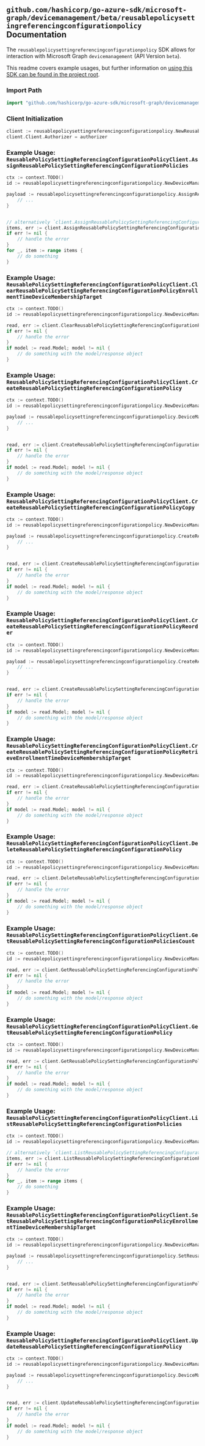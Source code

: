 
## `github.com/hashicorp/go-azure-sdk/microsoft-graph/devicemanagement/beta/reusablepolicysettingreferencingconfigurationpolicy` Documentation

The `reusablepolicysettingreferencingconfigurationpolicy` SDK allows for interaction with Microsoft Graph `devicemanagement` (API Version `beta`).

This readme covers example usages, but further information on [using this SDK can be found in the project root](https://github.com/hashicorp/go-azure-sdk/tree/main/docs).

### Import Path

```go
import "github.com/hashicorp/go-azure-sdk/microsoft-graph/devicemanagement/beta/reusablepolicysettingreferencingconfigurationpolicy"
```


### Client Initialization

```go
client := reusablepolicysettingreferencingconfigurationpolicy.NewReusablePolicySettingReferencingConfigurationPolicyClientWithBaseURI("https://graph.microsoft.com")
client.Client.Authorizer = authorizer
```


### Example Usage: `ReusablePolicySettingReferencingConfigurationPolicyClient.AssignReusablePolicySettingReferencingConfigurationPolicies`

```go
ctx := context.TODO()
id := reusablepolicysettingreferencingconfigurationpolicy.NewDeviceManagementReusablePolicySettingIdReferencingConfigurationPolicyID("deviceManagementReusablePolicySettingId", "deviceManagementConfigurationPolicyId")

payload := reusablepolicysettingreferencingconfigurationpolicy.AssignReusablePolicySettingReferencingConfigurationPoliciesRequest{
	// ...
}


// alternatively `client.AssignReusablePolicySettingReferencingConfigurationPolicies(ctx, id, payload, reusablepolicysettingreferencingconfigurationpolicy.DefaultAssignReusablePolicySettingReferencingConfigurationPoliciesOperationOptions())` can be used to do batched pagination
items, err := client.AssignReusablePolicySettingReferencingConfigurationPoliciesComplete(ctx, id, payload, reusablepolicysettingreferencingconfigurationpolicy.DefaultAssignReusablePolicySettingReferencingConfigurationPoliciesOperationOptions())
if err != nil {
	// handle the error
}
for _, item := range items {
	// do something
}
```


### Example Usage: `ReusablePolicySettingReferencingConfigurationPolicyClient.ClearReusablePolicySettingReferencingConfigurationPolicyEnrollmentTimeDeviceMembershipTarget`

```go
ctx := context.TODO()
id := reusablepolicysettingreferencingconfigurationpolicy.NewDeviceManagementReusablePolicySettingIdReferencingConfigurationPolicyID("deviceManagementReusablePolicySettingId", "deviceManagementConfigurationPolicyId")

read, err := client.ClearReusablePolicySettingReferencingConfigurationPolicyEnrollmentTimeDeviceMembershipTarget(ctx, id, reusablepolicysettingreferencingconfigurationpolicy.DefaultClearReusablePolicySettingReferencingConfigurationPolicyEnrollmentTimeDeviceMembershipTargetOperationOptions())
if err != nil {
	// handle the error
}
if model := read.Model; model != nil {
	// do something with the model/response object
}
```


### Example Usage: `ReusablePolicySettingReferencingConfigurationPolicyClient.CreateReusablePolicySettingReferencingConfigurationPolicy`

```go
ctx := context.TODO()
id := reusablepolicysettingreferencingconfigurationpolicy.NewDeviceManagementReusablePolicySettingID("deviceManagementReusablePolicySettingId")

payload := reusablepolicysettingreferencingconfigurationpolicy.DeviceManagementConfigurationPolicy{
	// ...
}


read, err := client.CreateReusablePolicySettingReferencingConfigurationPolicy(ctx, id, payload, reusablepolicysettingreferencingconfigurationpolicy.DefaultCreateReusablePolicySettingReferencingConfigurationPolicyOperationOptions())
if err != nil {
	// handle the error
}
if model := read.Model; model != nil {
	// do something with the model/response object
}
```


### Example Usage: `ReusablePolicySettingReferencingConfigurationPolicyClient.CreateReusablePolicySettingReferencingConfigurationPolicyCopy`

```go
ctx := context.TODO()
id := reusablepolicysettingreferencingconfigurationpolicy.NewDeviceManagementReusablePolicySettingIdReferencingConfigurationPolicyID("deviceManagementReusablePolicySettingId", "deviceManagementConfigurationPolicyId")

payload := reusablepolicysettingreferencingconfigurationpolicy.CreateReusablePolicySettingReferencingConfigurationPolicyCopyRequest{
	// ...
}


read, err := client.CreateReusablePolicySettingReferencingConfigurationPolicyCopy(ctx, id, payload, reusablepolicysettingreferencingconfigurationpolicy.DefaultCreateReusablePolicySettingReferencingConfigurationPolicyCopyOperationOptions())
if err != nil {
	// handle the error
}
if model := read.Model; model != nil {
	// do something with the model/response object
}
```


### Example Usage: `ReusablePolicySettingReferencingConfigurationPolicyClient.CreateReusablePolicySettingReferencingConfigurationPolicyReorder`

```go
ctx := context.TODO()
id := reusablepolicysettingreferencingconfigurationpolicy.NewDeviceManagementReusablePolicySettingIdReferencingConfigurationPolicyID("deviceManagementReusablePolicySettingId", "deviceManagementConfigurationPolicyId")

payload := reusablepolicysettingreferencingconfigurationpolicy.CreateReusablePolicySettingReferencingConfigurationPolicyReorderRequest{
	// ...
}


read, err := client.CreateReusablePolicySettingReferencingConfigurationPolicyReorder(ctx, id, payload, reusablepolicysettingreferencingconfigurationpolicy.DefaultCreateReusablePolicySettingReferencingConfigurationPolicyReorderOperationOptions())
if err != nil {
	// handle the error
}
if model := read.Model; model != nil {
	// do something with the model/response object
}
```


### Example Usage: `ReusablePolicySettingReferencingConfigurationPolicyClient.CreateReusablePolicySettingReferencingConfigurationPolicyRetrieveEnrollmentTimeDeviceMembershipTarget`

```go
ctx := context.TODO()
id := reusablepolicysettingreferencingconfigurationpolicy.NewDeviceManagementReusablePolicySettingIdReferencingConfigurationPolicyID("deviceManagementReusablePolicySettingId", "deviceManagementConfigurationPolicyId")

read, err := client.CreateReusablePolicySettingReferencingConfigurationPolicyRetrieveEnrollmentTimeDeviceMembershipTarget(ctx, id, reusablepolicysettingreferencingconfigurationpolicy.DefaultCreateReusablePolicySettingReferencingConfigurationPolicyRetrieveEnrollmentTimeDeviceMembershipTargetOperationOptions())
if err != nil {
	// handle the error
}
if model := read.Model; model != nil {
	// do something with the model/response object
}
```


### Example Usage: `ReusablePolicySettingReferencingConfigurationPolicyClient.DeleteReusablePolicySettingReferencingConfigurationPolicy`

```go
ctx := context.TODO()
id := reusablepolicysettingreferencingconfigurationpolicy.NewDeviceManagementReusablePolicySettingIdReferencingConfigurationPolicyID("deviceManagementReusablePolicySettingId", "deviceManagementConfigurationPolicyId")

read, err := client.DeleteReusablePolicySettingReferencingConfigurationPolicy(ctx, id, reusablepolicysettingreferencingconfigurationpolicy.DefaultDeleteReusablePolicySettingReferencingConfigurationPolicyOperationOptions())
if err != nil {
	// handle the error
}
if model := read.Model; model != nil {
	// do something with the model/response object
}
```


### Example Usage: `ReusablePolicySettingReferencingConfigurationPolicyClient.GetReusablePolicySettingReferencingConfigurationPoliciesCount`

```go
ctx := context.TODO()
id := reusablepolicysettingreferencingconfigurationpolicy.NewDeviceManagementReusablePolicySettingID("deviceManagementReusablePolicySettingId")

read, err := client.GetReusablePolicySettingReferencingConfigurationPoliciesCount(ctx, id, reusablepolicysettingreferencingconfigurationpolicy.DefaultGetReusablePolicySettingReferencingConfigurationPoliciesCountOperationOptions())
if err != nil {
	// handle the error
}
if model := read.Model; model != nil {
	// do something with the model/response object
}
```


### Example Usage: `ReusablePolicySettingReferencingConfigurationPolicyClient.GetReusablePolicySettingReferencingConfigurationPolicy`

```go
ctx := context.TODO()
id := reusablepolicysettingreferencingconfigurationpolicy.NewDeviceManagementReusablePolicySettingIdReferencingConfigurationPolicyID("deviceManagementReusablePolicySettingId", "deviceManagementConfigurationPolicyId")

read, err := client.GetReusablePolicySettingReferencingConfigurationPolicy(ctx, id, reusablepolicysettingreferencingconfigurationpolicy.DefaultGetReusablePolicySettingReferencingConfigurationPolicyOperationOptions())
if err != nil {
	// handle the error
}
if model := read.Model; model != nil {
	// do something with the model/response object
}
```


### Example Usage: `ReusablePolicySettingReferencingConfigurationPolicyClient.ListReusablePolicySettingReferencingConfigurationPolicies`

```go
ctx := context.TODO()
id := reusablepolicysettingreferencingconfigurationpolicy.NewDeviceManagementReusablePolicySettingID("deviceManagementReusablePolicySettingId")

// alternatively `client.ListReusablePolicySettingReferencingConfigurationPolicies(ctx, id, reusablepolicysettingreferencingconfigurationpolicy.DefaultListReusablePolicySettingReferencingConfigurationPoliciesOperationOptions())` can be used to do batched pagination
items, err := client.ListReusablePolicySettingReferencingConfigurationPoliciesComplete(ctx, id, reusablepolicysettingreferencingconfigurationpolicy.DefaultListReusablePolicySettingReferencingConfigurationPoliciesOperationOptions())
if err != nil {
	// handle the error
}
for _, item := range items {
	// do something
}
```


### Example Usage: `ReusablePolicySettingReferencingConfigurationPolicyClient.SetReusablePolicySettingReferencingConfigurationPolicyEnrollmentTimeDeviceMembershipTarget`

```go
ctx := context.TODO()
id := reusablepolicysettingreferencingconfigurationpolicy.NewDeviceManagementReusablePolicySettingIdReferencingConfigurationPolicyID("deviceManagementReusablePolicySettingId", "deviceManagementConfigurationPolicyId")

payload := reusablepolicysettingreferencingconfigurationpolicy.SetReusablePolicySettingReferencingConfigurationPolicyEnrollmentTimeDeviceMembershipTargetRequest{
	// ...
}


read, err := client.SetReusablePolicySettingReferencingConfigurationPolicyEnrollmentTimeDeviceMembershipTarget(ctx, id, payload, reusablepolicysettingreferencingconfigurationpolicy.DefaultSetReusablePolicySettingReferencingConfigurationPolicyEnrollmentTimeDeviceMembershipTargetOperationOptions())
if err != nil {
	// handle the error
}
if model := read.Model; model != nil {
	// do something with the model/response object
}
```


### Example Usage: `ReusablePolicySettingReferencingConfigurationPolicyClient.UpdateReusablePolicySettingReferencingConfigurationPolicy`

```go
ctx := context.TODO()
id := reusablepolicysettingreferencingconfigurationpolicy.NewDeviceManagementReusablePolicySettingIdReferencingConfigurationPolicyID("deviceManagementReusablePolicySettingId", "deviceManagementConfigurationPolicyId")

payload := reusablepolicysettingreferencingconfigurationpolicy.DeviceManagementConfigurationPolicy{
	// ...
}


read, err := client.UpdateReusablePolicySettingReferencingConfigurationPolicy(ctx, id, payload, reusablepolicysettingreferencingconfigurationpolicy.DefaultUpdateReusablePolicySettingReferencingConfigurationPolicyOperationOptions())
if err != nil {
	// handle the error
}
if model := read.Model; model != nil {
	// do something with the model/response object
}
```
